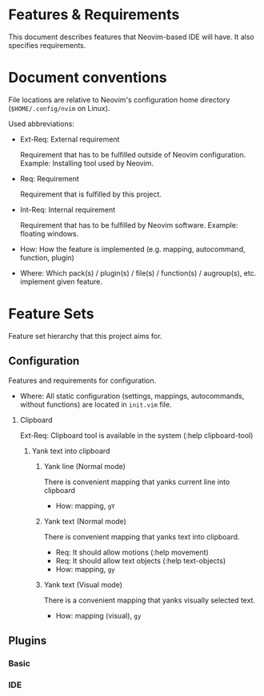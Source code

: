 # Features & Requirements

This document describes features that Neovim-based IDE will have. It also
specifies requirements.

# Document conventions

File locations are relative to Neovim's configuration home directory
(`$HOME/.config/nvim` on Linux).

Used abbreviations:
- Ext-Req: External requirement

  Requirement that has to be fulfilled outside of Neovim configuration.
  Example: Installing tool used by Neovim.

- Req: Requirement

  Requirement that is fulfilled by this project.

- Int-Req: Internal requirement

  Requirement that has to be fulfilled by Neovim software. Example: floating
  windows.

- How: How the feature is implemented (e.g. mapping, autocommand, function,
  plugin)

- Where: Which pack(s) / plugin(s) / file(s) / function(s) / augroup(s), etc.
  implement given feature.

# Feature Sets

Feature set hierarchy that this project aims for.

## Configuration

Features and requirements for configuration.

- Where: All static configuration (settings, mappings, autocommands, without
functions) are located in `init.vim` file.

1.  Clipboard

    Ext-Req: Clipboard tool is available in the system (:help clipboard-tool)

    1.  Yank text into clipboard

        1.  Yank line (Normal mode)

            There is convenient mapping that yanks current line into
            clipboard
            - How: mapping, `gY`

        2.  Yank text (Normal mode)

            There is convenient mapping that yanks text into clipboard.
            - Req: It should allow motions (:help movement)
            - Req: It should allow text objects (:help text-objects)
            - How: mapping, `gy`

        3.  Yank text (Visual mode)

            There is a convenient mapping that yanks visually selected text.
            - How: mapping (visual), `gy`

## Plugins

### Basic

### IDE

<!-- vim:set textwidth=80 sts=2 ts=2 sw=2: -->
